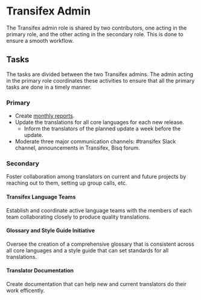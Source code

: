 # Transifex Admin

The Transifex admin role is shared by two contributors, one acting in the primary role, and the other acting in the secondary role. This is done to ensure a smooth workflow.

## Tasks
The tasks are divided between the two Transifex admins. The admin acting in the primary role coordinates these activities to ensure that all the primary tasks are done in a timely manner.

### Primary
- Create [monthly reports](https://github.com/bisq-network/roles/issues/20).
- Update the translations for all core languages for each new release.
  - Inform the translators of the planned update a week before the update.
- Moderate three major communication channels: #transifex Slack channel, announcements in Transifex, Bisq forum.

### Secondary
Foster collaboration among translators on current and future projects by reaching out to them, setting up group calls, etc.

#### Transifex Language Teams
Establish and coordinate active language teams with the members of each team collaborating closely to produce quality translations. 

#### Glossary and Style Guide Initiative
Oversee the creation of a comprehensive glossary that is consistent across all core languages and a style guide that can set standards for all translations.

#### Translator Documentation
Create documentation that can help new and current translators do their work efficently.
